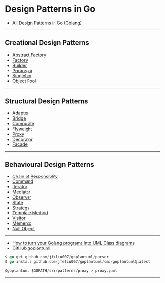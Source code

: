 
# Design Patterns in Go

* [All Design Patterns in Go (Golang)](https://golangbyexample.com/all-design-patterns-golang/)

***

## Creational Design Patterns

* [Abstract Factory]()
* [Factory]()
* [Builder]()
* [Prototype]()
* [Singleton]()
* [Object Pool]()

***

## Structural Design Patterns

* [Adapter]()
* [Bridge]()
* [Composite]()
* [Flyweight]()
* [Proxy]()
* [Decorator]()
* [Facade]()

***

## Behavioural Design Patterns

* [Chain of Responsiblity]()
* [Command]()
* [Iterator]()
* [Mediator]()
* [Observer]()
* [State]()
* [Strategy]()
* [Template Method]()
* [Visitor]()
* [Memento]()
* [Null Object]()

***

* [How to turn your Golang programs into UML Class diagrams](https://www.reddit.com/r/golang/comments/ccc3cd/how_to_turn_your_golang_programs_into_uml_class/)
* [GitHub goplantuml](https://github.com/jfeliu007/goplantuml)

```go
$ go get github.com/jfeliu007/goplantuml/parser
$ go install github.com/jfeliu007/goplantuml/cmd/goplantuml@latest

$goplantuml $GOPATH/src/patterns/proxy > proxy.puml
```
***
